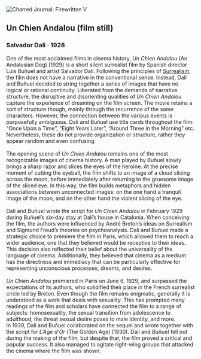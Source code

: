 <div class="artwork-of-the-day">
  <div class="container">
    <div class="img-wrapper">
      <img
        src="https://uploads7.wikiart.org/images/salvador-dali/un-chien-andalou-film-still-1928.jpg"
        alt="Charred Journal: Firewritten V" />
    </div>
    <div class="artwork-detail">
      <div class="artwork-origin"> 
        <h2 class="artwork-name">Un Chien Andalou (film still)</h2>
        <h3 class="artist">
          Salvador Dali
                    ·  1928
        </h3>
      </div>
      <p class="description">
        <span class="artwork-description-text ng-binding" ng-bind-html="viewModel.ArtworkOfTheDay.Description | unsafe">One of the most acclaimed films in cinema history, <i>Un Chien Andalou</i> (An Andalusian Dog) (1929) is a short silent surrealist film by Spanish director Luis Buñuel and artist Salvador Dalí. Following the principles of <a target="_blank" href="https://www.wikiart.org/en/artists-by-art-movement/surrealism">Surrealism</a>, the film does not have a narrative in the conventional sense. Instead, Dalí and Buñuel decided to string together a series of images that have no logical or rational continuity. Liberated from the demands of narrative structure, the disruptive and disorienting qualities of <i>Un Chien Andalou</i> capture the experience of dreaming on the film screen. The movie retains a sort of structure though, mainly through the recurrence of the same characters. However, the connection between the various events is purposefully ambiguous. Dalí and Buñuel use title cards throughout the film: “Once Upon a Time”, “Eight Years Later”, “Around Three in the Morning” etc. Nevertheless, these do not provide organization or structure, rather they appear random and even confusing.<br><br>The opening scene of <i>Un Chien Andalou</i> remains one of the most recognizable images of cinema history. A man played by Buñuel slowly brings a sharp razor and slices the eyes of the heroine. At the precise moment of cutting the eyeball, the film shifts to an image of a cloud slicing across the moon, before immediately after returning to the gruesome image of the sliced eye. In this way, the film builds metaphors and hidden associations between unconnected images: on the one hand a tranquil image of the moon, and on the other hand the violent slicing of the eye.<br><br>Dalí and Buñuel wrote the script for <i>Un Chien Andalou</i> in February 1929 during Buñuel’s six-day stay at Dalí’s house in Catalonia. When conceiving the film, the authors were influenced by André Breton’s ideas on Surrealism and Sigmund Freud’s theories on psychoanalysis. Dalí and Buñuel made a strategic choice to premiere the film in Paris, which allowed them to reach a wider audience, one that they believed would be receptive to their ideas. This decision also reflected their belief about the universality of the language of cinema. Additionally, they believed that cinema as a medium has the directness and immediacy that can be particularly effective for representing unconscious processes, dreams, and desires.<br><br><i>Un Chien Andalou</i> premiered in Paris on June 6, 1929, and surpassed the expectations of its authors, who solidified their place in the French surrealist circle led by Breton. Even though the film remains enigmatic, generally it is understood as a work that deals with sexuality. This has prompted many readings of the film and scholars have connected the film to a range of subjects: homosexuality, the sexual transition from adolescence to adulthood, the threat sexual desire poses to male identity, and more.<br>In 1930, Dalí and Buñuel collaborated on the sequel and wrote together with the script for <i>L'Age d'Or</i> (The Golden Age) (1930). Dalí and Buñuel fell out during the making of the film, but despite that, the film proved a critical and popular success. It also managed to agitate right-wing groups that attacked the cinema where the film was shown. </span>
                        <div class="text-shadow-container" ng-show="showShadow" style=""></div>
      </p>
    </div>
  </div>

</div>

